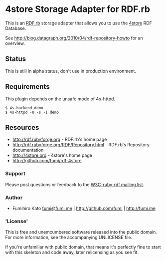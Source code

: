 # 4store Storage Adapter for RDF.rb

This is an [RDF.rb][] storage adapter that allows you to use the [4store][] RDF Database.

See <http://blog.datagraph.org/2010/04/rdf-repository-howto> for an overview.

## Status

This is still in alpha status, don't use in production environment.

## Requirements

This plugin depends on the unsafe mode of 4s-httpd. 

    $ 4s-backend demo
    $ 4s-httpd -U -s -1 demo

## Resources

 * <http://rdf.rubyforge.org> - RDF.rb's home page
 * <http://rdf.rubyforge.org/RDF/Repository.html> - RDF.rb's Repository documentation
 * <http://4store.org> - 4store's home page
 * <http://github.com/fumi/rdf-4store>

### Support

Please post questions or feedback to the [W3C-ruby-rdf mailing list][].

### Author

 * Fumihiro Kato <fumi@fumi.me> | <http://github.com/fumi> | <http://fumi.me>

### 'License'

This is free and unemcumbered software released into the public domain.  For
more information, see the accompanying UNLICENSE file.

If you're unfamiliar with public domain, that means it's perfectly fine to
start with this skeleton and code away, later relicensing as you see fit.

[RDF.rb]: http://rdf.rubyforge.org/
[4store]: http://4store.org/
[W3C-ruby-rdf mailing list]:        http://lists.w3.org/Archives/Public/public-rdf-ruby/
